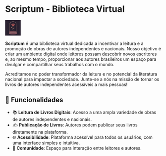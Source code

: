 # Scriptum - Biblioteca Virtual

<img src="./hackaton-logo.png" alt="Logo" width="50px">

**Scriptum** é uma biblioteca virtual dedicada a incentivar a leitura e a promoção de obras de autores independentes e nacionais. Nosso objetivo é criar um ambiente digital onde leitores possam descobrir novos escritores e, ao mesmo tempo, proporcionar aos autores brasileiros um espaço para divulgar e compartilhar seus trabalhos com o mundo.

Acreditamos no poder transformador da leitura e no potencial da literatura nacional para impactar a sociedade. Junte-se a nós na missão de tornar os livros de autores independentes acessíveis a mais pessoas!

## 🚀 Funcionalidades

- 📚 **Leitura de Livros Digitais**: Acesso a uma ampla variedade de obras de autores independentes e nacionais.
- ✍️ **Publicação de Livros**: Autores podem publicar seus livros diretamente na plataforma.
- 🌐 **Acessibilidade**: Plataforma acessível para todos os usuários, com uma interface simples e intuitiva.
- 💬 **Comunidade**: Espaço para interação entre leitores e autores.
